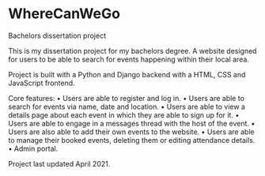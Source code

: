 # WhereCanWeGo
Bachelors dissertation project

This is my dissertation project for my bachelors degree. A website designed for users to be able to search for events happening within their local area. 

Project is built with a Python and Django backend with a HTML, CSS and JavaScript frontend.

Core features:
• Users are able to register and log in.
• Users are able to search for events via name, date and location.
• Users are able to view a details page about each event in which they are able to sign up for it. 
• Users are able to engage in a messages thread with the host of the event.
• Users are also able to add their own events to the website.
• Users are able to manage their booked events, deleting them or editing attendance details.
• Admin portal.

Project last updated April 2021.
